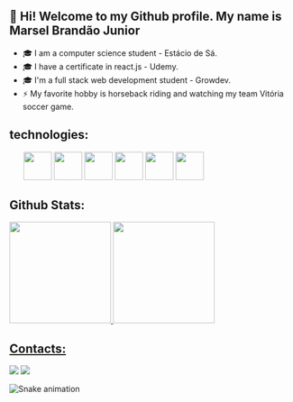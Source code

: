 ## 👋 Hi! Welcome to my Github profile. My name is Marsel Brandão Junior


- 🎓 I am a computer science student - Estácio de Sá.
- 🎓 I have a certificate in react.js - Udemy.
- 🎓 I'm a full stack web development student - Growdev.
- ⚡ My favorite hobby is horseback riding and watching my team Vitória soccer game.


## technologies:
 
 <div style="justify-content: space-between; margin-left: 25px;" >
  
 <img src="https://cdn.jsdelivr.net/gh/devicons/devicon/icons/javascript/javascript-original.svg" height="50px" /> 
 
 <img src="https://cdn.jsdelivr.net/gh/devicons/devicon/icons/typescript/typescript-original.svg" height="50px" />
 
 <img src="https://cdn.jsdelivr.net/gh/devicons/devicon/icons/react/react-original-wordmark.svg" height="50px" />
 
 <img src="https://cdn.jsdelivr.net/gh/devicons/devicon/icons/css3/css3-original-wordmark.svg" height="50px" />
 
 <img src="https://cdn.jsdelivr.net/gh/devicons/devicon/icons/html5/html5-original-wordmark.svg" height="50px" />
 
 <img src="https://cdn.jsdelivr.net/gh/devicons/devicon/icons/nodejs/nodejs-original-wordmark.svg" height="50px" />

</div>       
    

## Github Stats:

<div style="justify-content: space-around;" >
<a href="https://github.com/Marseljrdev">
<img height="180em" src="https://github-readme-stats.vercel.app/api/top-langs/?username=Marseljrdev&layout=compact&langs_count=7&theme=dracula"/>
<img height="180em" src="https://github-readme-stats.vercel.app/api?username=Marseljrdev&show_icons=true&theme=dracula&include_all_commits=true&count_private=true"/>
</div>


## Contacts:

<div>
<a href = "mailto:marseljrdev@gmail.com"><img src="https://img.shields.io/badge/Gmail-D14836?style=for-the-badge&logo=gmail&logoColor=white" target="_blank"></a>
<a href="https://www.linkedin.com/in/marseljr-dev/" target="_blank"><img src="https://img.shields.io/badge/-LinkedIn-%230077B5?style=for-the-badge&logo=linkedin&logoColor=white" target="_blank"></a>   
</div>


![Snake animation](https://github.com/Marseljrdev/Marseljrdev/blob/output/github-contribution-grid-snake.svg)


